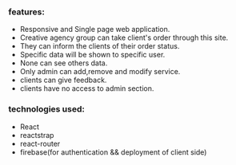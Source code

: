 ### features:

- Responsive and Single page web application.
- Creative agency group can take client's order through this site.
- They can inform the clients of their order status.
- Specific data will be shown to specific user.
- None can see others data.
- Only admin can add,remove and modify service.
- clients can give feedback.
- clients have no access to admin section.

### technologies used:

- React
- reactstrap
- react-router
- firebase(for authentication && deployment of client side)
